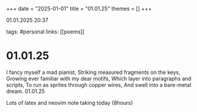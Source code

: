+++
date = "2025-01-01"
title = "01.01.25"
themes = []
+++

01.01.2025 20:37

tags: #personal
links: [[poems]]

# 01.01.25

I fancy myself a mad pianist,
Striking measured fragments on the keys,
Growing ever familiar with my dear motifs,
Which layer into paragraphs and scripts,
To run as sprites through copper wires,
And swell into a bare-metal dream.
01.01.25

Lots of latex and neovim note taking today (8hours)